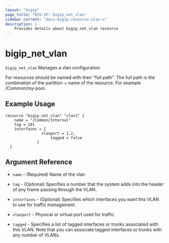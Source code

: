 ```yaml
---
layout: "bigip"
page_title: "BIG-IP: bigip_net_vlan"
sidebar_current: "docs-bigip-resource-vlan-x"
description: |-
    Provides details about bigip_net_vlan resource
---
```


# bigip\_net\_vlan

`bigip_net_vlan` Manages a vlan configuration

For resources should be named with their "full path". The full path is the combination of the partition + name of the resource. For example /Common/my-pool.


## Example Usage


```hcl
resource "bigip_net_vlan" "vlan1" {
	name = "/Common/Internal"
	tag = 101
	interfaces = {
                vlanport = 1.2,
		            tagged = false
	          }
  }

```      

## Argument Reference

* `name` - (Required) Name of the vlan

* `tag` - (Optional) Specifies a number that the system adds into the header of any frame passing through the VLAN.

* `interfaces` - (Optional) Specifies which interfaces you want this VLAN to use for traffic management.

* `vlanport` - Physical or virtual port used for traffic

* `tagged` - Specifies a list of tagged interfaces or trunks associated with this VLAN. Note that you can associate tagged interfaces or trunks with any number of VLANs.
